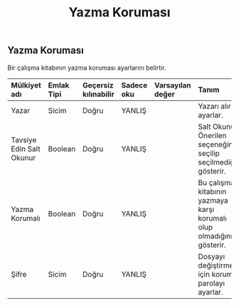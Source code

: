 ﻿---
title: Yazma Koruması
second_title: Aspose.Cells Cloud Documen
type: docs
url: /tr/specification/model/writeprotection/
description: "Aspose.Cells Bulut modeli spesifikasyonu: WriteProtection. Açma, oluşturma, düzenleme, bölme, birleştirme, karşılaştırma ve dönüştürme gibi özelliklerle Excel ve diğer elektronik tablo belgelerini zahmetsizce yönetin"
weight: 50
---
## **Yazma Koruması**

 Bir çalışma kitabının yazma koruması ayarlarını belirtir.

| Mülkiyet adı| Emlak Tipi| Geçersiz kılınabilir| Sadece oku| Varsayılan değer| Tanım|
|:- |:- |:- |:- |:- |:- |
| Yazar| Sicim| Doğru| YANLIŞ|| Yazarı alır ve ayarlar.|
| Tavsiye Edin Salt Okunur| Boolean| Doğru| YANLIŞ|| Salt Okunur Önerilen seçeneğinin seçilip seçilmediğini gösterir.|
| Yazma Korumalı| Boolean| Doğru| YANLIŞ|| Bu çalışma kitabının yazmaya karşı korumalı olup olmadığını gösterir.|
| Şifre| Sicim| Doğru| YANLIŞ|| Dosyayı değiştirmek için korumalı parolayı ayarlar.|

